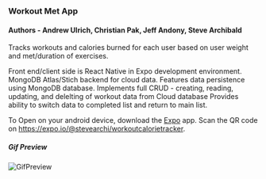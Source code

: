 

### **Workout Met App**  

#### **Authors  -** **Andrew Ulrich**, **Christian Pak**, **Jeff Andony**, **Steve Archibald**

 Tracks workouts and calories burned for each user based on user weight and met/duration of exercises.

 Front end/client side is React Native in Expo development environment.  MongoDB Atlas/Stich backend for cloud data.  Features data persistence using MongoDB database.
 Implements full CRUD - creating, reading, updating, and delelting of workout data from Cloud database
 Provides ability to switch data to completed list and return to main list.

To Open on your android device, download the 
 [Expo](https://play.google.com/store/apps/details?id=host.exp.exponent&referrer=www) app.  Scan the QR code on https://expo.io/@stevearchi/workoutcalorietracker.

##### Gif Preview
![GifPreview](/React-Native-Workout-App.gif)




